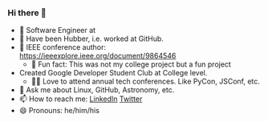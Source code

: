 ### Hi there 👋

- 👷 Software Engineer at `         `
- 👀 Have been Hubber, i.e. worked at GitHub.
- 🔭 IEEE conference author: https://ieeexplore.ieee.org/document/9864546
  - 🤔 Fun fact: This was not my college project but a fun project
- Created Google Developer Student Club at College level.
  - 👨‍💻 Love to attend annual tech conferences. Like PyCon, JSConf, etc.
- 💬 Ask me about Linux, GitHub, Astronomy, etc.
- 📫 How to reach me: [LinkedIn](https://www.linkedin.com/in/sampark-sharma/)  [Twitter](https://twitter.com/SharmaSampark)
- 😄 Pronouns: he/him/his
<!--
**Phantsure/Phantsure** is a ✨ _special_ ✨ repository because its `README.md` (this file) appears on your GitHub profile.

Here are some ideas to get you started:

- 🔭 I’m currently working on ...
- 🌱 I’m currently learning ...
- 👯 I’m looking to collaborate on ...
- 🤔 I’m looking for help with ...
- 💬 Ask me about ...
- 📫 How to reach me: ...
- 😄 Pronouns: ...
- ⚡ Fun fact: ...
-->
